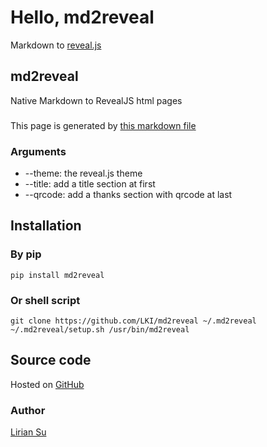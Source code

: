 # Hello, md2reveal

Markdown to [reveal.js](https://github.com/hakimel/reveal.js)

## md2reveal

Native Markdown to RevealJS html pages

### 

This page is generated by [this markdown file](/md2reveal/index.md)

### Arguments

* --theme: the reveal.js theme
* --title: add a title section at first
* --qrcode: add a thanks section with qrcode at last

## Installation

### By pip

```
pip install md2reveal
```

### Or shell script

```
git clone https://github.com/LKI/md2reveal ~/.md2reveal
~/.md2reveal/setup.sh /usr/bin/md2reveal
```

## Source code

Hosted on [GitHub](https://github.com/LKI/md2reveal)

### Author

[Lirian Su](https://github.com/LKI)
